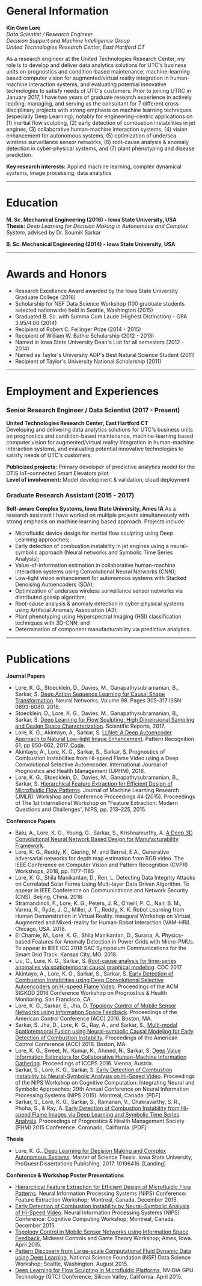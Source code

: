 # General Information

**Kin Gwn Lore**  
*Data Scientist / Research Engineer  
Decision Support and Machine Intelligence Group  
United Technologies Research Center, East Hartford CT*  

As a research engineer at the United Technologies Research Center, my role is to develop and deliver data analytics solutions for UTC's business units on prognostics and condition-based maintenance, machine-learning based computer vision for augmented/virtual reality integration in human-machine interaction systems, and evaluating potential innovative technologies to satisfy needs of UTC's customers. Prior to joining UTRC in January 2017, I have two years of graduate research experience in actively leading, managing, and serving as the consultant for 7 different cross-disciplinary projects with strong emphasis on machine learning techniques (especially Deep Learning), notably for engineering-centric applications on (1) inertial flow sculpting, (2) early detection of combustion instabilities in jet engines, (3) collaborative human-machine interaction systems, (4) vision enhancement for autonomous systems, (5) optimization of undersea wireless surveillance sensor networks, (6) root-cause analysis & anomaly detection in cyber-physical systems, and (7) plant phenotyping and disease prediction.

**Key research interests:** ​Applied machine learning, complex dynamical systems, image processing, data analytics

-----

# Education

**M. Sc. Mechanical Engineering (2016) - Iowa State University, USA**  
**Thesis:** *Deep Learning for Decision Making in Autonomous and Complex System*, advised by Dr. Soumik Sarkar

**B. Sc. Mechanical Engineering (2014) - Iowa State University, USA**

-----

# Awards and Honors
- Research Excellence Award awarded by the Iowa State University Graduate College (2016)
- Scholarship for NSF Data Science Workshop (100 graduate students selected nationwide) held in Seattle, Washington (2015)
- Graduated B. Sc. with Summa Cum Laude (Highest Distinction) - GPA 3.95/4.00 (2014)
- Recipient of Robert C. Fellinger Prize (2014 - 2015)
- Recipient of William W. Bathie Scholarship (2012 - 2013)
- Named in Iowa State University Dean's List for all semesters (2012 - 2014)​
- Named as Taylor's University ADP's Best Natural Science Student (2011)
- Recipient of Taylor's University National Scholarship (2011)

-----

# Employment and Experiences

### Senior Research Engineer / Data Scientist (2017 - Present)  
**United Technologies Research Center, East Hartford CT**  
Developing and delivering data analytics solutions for UTC's business units on prognostics and condition-based maintenance, machine-learning based computer vision for augmented/virtual reality integration in human-machine interaction systems, and evaluating potential innovative technologies to satisfy needs of UTC's customers.

**Publicized projects:** Primary developer of predictive analytics model for the OTIS IoT-connected Smart Elevators pilot  
**Level of involvement:** Model development & validation, cloud deployment  

### Graduate Research Assistant (2015 - 2017)
**Self-aware Complex Systems, Iowa State University, Ames IA**
As a research assistant I have worked on multiple projects simultaneously with strong emphasis on machine learning based approach. Projects include:
- Microfluidic device design for inertial flow sculpting using Deep Learning approaches;
- Early detection of combustion instability in jet engines using a neural-symbolic approach (Neural networks and Symbolic Time Series Analysis);
- Value-of-information estimation in collaborative human-machine interaction systems using Convolutional Neural Networks (CNN);
- Low-light vision enhancement for autonomous systems with Stacked Denoising Autoencoders (SDA);
- Optimization of undersea wireless surveillance sensor networks via distributed gossip algorithm;
- Root-cause analysis & anomaly detection in cyber-physical systems using Artificial Anomaly Association (A3);
- Plant phenotyping using Hyperspectral Imaging (HSI) classification techniques with 3D-CNN; and
- Determination of component manufacturability via predictive analytics.

-----

# Publications

**Journal Papers**  
- Lore, K. G., Stoecklein, D., Davies, M., Ganapathysubramanian, B., Sarkar, S. [Deep Action Sequence Learning for Causal Shape Transformation](https://www.sciencedirect.com/science/article/pii/S0893608017302885?via%3Dihub). Neural Networks. Volume 98. Pages 305-317 ISSN 0893-6080. 2018.
- Stoecklein, D., Lore, K. G., Davies, M., Ganapathysubramanian, B., Sarkar, S. [Deep Learning for Flow Sculpting: High Dimensional Sampling and Design Space Characterization](https://www.nature.com/articles/srep46368). Scientific Reports, 2017.
- Lore, K. G., Akintayo, A., Sarkar, S. [LLNet: A Deep Autoencoder Approach to Natural Low-light Image Enhancement](http://www.sciencedirect.com/science/article/pii/S003132031630125X). Pattern Recognition 61, pp 650-662, 2017. [Code](https://github.com/kglore/llnet_color).
- Akintayo, A., Lore, K. G., Sarkar, S., Sarkar, S. Prognostics of Combustion Instabilities from Hi-speed Flame Video using a Deep Convolutional Selective Autoencoder. International Journal of Prognostics and Health Management (IJPHM), 2016.
- Lore, K. G., Stoecklein, D., Davies, M., Ganapathysubramanian, B., Sarkar, S. [Hierarchical Feature Extraction for Efficient Design of Microfluidic Flow Patterns](http://jmlr.csail.mit.edu/proceedings/papers/v44/lore15.html). Journal of Machine Learning Research (JMLR): Workshop and Conference Proceedings 44 (2015). Proceedings of The 1st International Workshop on “Feature Extraction: Modern Questions and Challenges”, NIPS, pp. 213–225, 2015.

**Conference Papers**  
- Balu, A., Lore, K. G., Young, G., Sarkar, S., Krishnamurthy, A. [A Deep 3D Convolutional Neural Network Based Design for Manufacturability Framework](https://arxiv.org/abs/1612.02141).
- Lore, K. G., Reddy, K., Giering, M. and Bernal, E.A., Generative adversarial networks for depth map estimation from RGB video. The IEEE Conference on Computer Vision and Pattern Recognition (CVPR) Workshops, 2018, pp. 1177-1185
- Lore, K. G., Shila Manikantan, D., Ren, L. Detecting Data Integrity Attacks on Correlated Solar Farms Using Multi-layer Data Driven Algorithm. To appear in IEEE Conference on Communications and Network Security (CNS). Beijing, China. 2018.
- Stramandinoli, F., Lore, K. G., Peters, J. R., O'neill, P. C., Nair, B. M., Varma, R., Ryde, J. C., Miller, J. T., Reddy, K. K. Robot Learning from Human Demonstration in Virtual Reality. Inaugural Workshop on Virtual, Augmented and Mixed-reality for Human-Robot Interaction (VAM-HRI). Chicago, USA. 2018.
- El Chamie, M., Lore, K. G., Shila Manikantan, D., Surana, A. Physics-based Features for Anomaly Detection in Power Grids with Micro-PMUs. To appear in IEEE ICC 2018 SAC Symposium Communications for the Smart Grid Track. Kansas City, MO. 2018.
- Liu, C., Lore, K. G., Sarkar, S. [Root-cause analysis for time-series anomalies via spatiotemporal causal graphical modeling](https://arxiv.org/abs/1605.06421). CDC 2017.
- Akintayo, A., Lore, K. G., Sarkar, S., Sarkar, S. [Early Detection of Combustion Instabilities using Deep Convolutional Selective Autoencoders on Hi-speed Flame Video](http://arxiv.org/abs/1603.07839). Proceedings of the ACM SIGKDD 2016 Conference Workshop on Prognostics & Health Monitoring. San Francisco, CA.
- Lore, K. G., Sarkar, S., Jha, D. [Topology Control of Mobile Sensor Networks using Information Space Feedback](http://web.me.iastate.edu/soumiks/pdf/Conference/LSJ16_conf.pdf). Proceedings of the American Control Conference (ACC) 2016. Boston, MA.
- Sarkar, S. Jha, D., Lore, K. G., Ray, A., and Sarkar, S., [Multi-modal Spatiotemporal Fusion using Neural-symbolic Causal Modeling for Early Detection of Combustion Instability](http://web.me.iastate.edu/soumiks/pdf/Conference/SJLSR16_conf.pdf), Proceedings of the American Control Conference (ACC) 2016. Boston, MA.
- Lore, K. G., Sweet, N., Kumar, K., Ahmed, N., Sarkar, S. [Deep Value Information Estimators for Collaborative Human-Machine Information Gathering](http://arxiv.org/abs/1512.07592). Proceedings of ICCPS 2016. Vienna, Austria.
- Sarkar, S., Lore, K. G., Sarkar, S. [Early Detection of Combustion Instability by Neural-Symbolic Analysis on Hi-Speed Video](http://ceur-ws.org/Vol-1583/CoCoNIPS_2015_paper_12.pdf). Proceedings of the NIPS Workshop on Cognitive Computation: Integrating Neural and Symbolic Approaches; 29th Annual Conference on Neural Information Processing Systems (NIPS 2015). Montreal, Canada. [PDF]
- Sarkar, S., Lore, K. G., Sarkar, S., Ramanan, V., Chakravarthy, S. R., Phoha, S., & Ray, A. [Early Detection of Combustion Instability from Hi-speed Flame Images via Deep Learning and Symbolic Time Series Analysis](http://web.me.iastate.edu/soumiks/pdf/Conference/SLSR15_conf.pdf). Proceedings of Prognostics & Health Management Society (PHM) 2015 Conference. Coronado, California. [PDF]

**Thesis**  
- Lore, K. G.. [Deep Learning for Decision Making and Complex Autonomous Systems](http://search.proquest.com/docview/1872294460). Master of Science Thesis. Iowa State University, ProQuest Dissertations Publishing, 2017. 10196416. [Landing]

**Conference & Workshop Poster Presentations**  
- [Hierarchical Feature Extraction for Efficient Design of Microfluidic Flow Patterns](http://web.me.iastate.edu/soumiks/showcase/posters/poster_2015nipsfluids.pdf). Neural Information Processing Systems (NIPS) Conference: Feature Extraction Workshop; Montreal, Canada. December 2015.
- [Early Detection of Combustion Instability by Neural-Symbolic Analysis of Hi-Speed Video](http://web.me.iastate.edu/soumiks/showcase/posters/poster_2015nipscombustion.pdf). Neural Information Processing Systems (NIPS) Conference: Cognitive Computing Workshop; Montreal, Canada. December 2015.
- [Topology Control in Mobile Sensor Networks using Information Space Feedback](http://web.me.iastate.edu/soumiks/showcase/posters/poster_topologycontrol.pdf), Midwest Controls and Game Theory Workshop; Ames, Iowa. April 2015.
- [Pattern Discovery from Large-scale Computational Fluid Dynamic Data using Deep Learning](http://web.me.iastate.edu/soumiks/showcase/posters/poster_fluidsculpt_nsfwkshp.pdf), National Science Foundation (NSF) Data Science Workshop; Seattle, Washington. August 2015.
- [Deep Learning for Flow Sculpting in Microfluidic Platforms](http://on-demand.gputechconf.com/gtc/2015/posters/GTC_2015_Machine_Learning___Deep_Learning_02_P5173_WEB.pdf), NVIDIA GPU Technology (GTC) Conference; Silicon Valley, California. April 2015.
